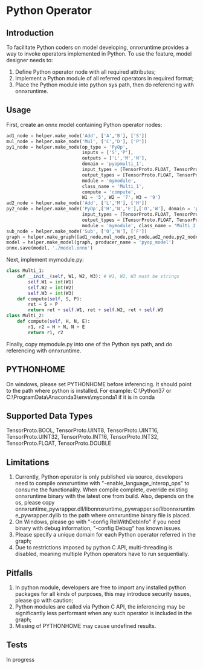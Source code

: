 # Python Operator 
## Introduction
To facilitate Python coders on model developing, onnxruntime provides a way to invoke operators implemented in Python.
To use the feature, model designer needs to:
1. Define Python operator node with all required attributes;
2. Implement a Python module of all referred operators in required format;
3. Place the Python module into python sys path, then do referencing with onnxruntime.

## Usage 
First, create an onnx model containing Python operator nodes:
```python
ad1_node = helper.make_node('Add', ['A','B'], ['S'])
mul_node = helper.make_node('Mul', ['C','D'], ['P'])
py1_node = helper.make_node(op_type = 'PyOp',                                                         #required
                            inputs = ['S','P'],                                                       #required
                            outputs = ['L','M','N'],                                                  #required
                            domain = 'pyopmulti_1',                                                   #required
                            input_types = [TensorProto.FLOAT, TensorProto.FLOAT],                     #required
                            output_types = [TensorProto.FLOAT, TensorProto.FLOAT, TensorProto.FLOAT], #required
                            module = 'mymodule',                                                      #required
                            class_name = 'Multi_1',                                                   #required
                            compute = 'compute',                                                      #optional
                            W1 = '5', W2 = '7', W3 = '9')                                             #optional
ad2_node = helper.make_node('Add', ['L','M'], ['H'])
py2_node = helper.make_node('PyOp',['H','N','E'],['O','W'], domain = 'pyopmulti_2',
                            input_types = [TensorProto.FLOAT, TensorProto.FLOAT, TensorProto.FLOAT],
                            output_types = [TensorProto.FLOAT, TensorProto.FLOAT],
                            module = 'mymodule', class_name = 'Multi_2')
sub_node = helper.make_node('Sub', ['O','W'], ['F'])
graph = helper.make_graph([ad1_node,mul_node,py1_node,ad2_node,py2_node,sub_node], 'multi_pyop_graph', [A,B,C,D,E], [F])
model = helper.make_model(graph, producer_name = 'pyop_model')
onnx.save(model, './model.onnx')
```
Next, implement mymodule.py:
```python
class Multi_1:
    def __init__(self, W1, W2, W3): # W1, W2, W3 must be strings
        self.W1 = int(W1)
        self.W2 = int(W2)
        self.W3 = int(W3)
    def compute(self, S, P):
        ret = S + P
        return ret + self.W1, ret + self.W2, ret + self.W3
class Multi_2:
    def compute(self, H, N, E):
        r1, r2 = H + N, N + E
        return r1, r2
```
Finally, copy mymodule.py into one of the Python sys path, and do referencing with onnxruntime.

## PYTHONHOME
On windows, please set PYTHONHOME before inferencing.
It should point to the path where python is installed. For example:
C:\Python37 or C:\ProgramData\Anaconda3\envs\myconda1 if it is in conda

## Supported Data Types
TensorProto.BOOL,
TensorProto.UINT8,
TensorProto.UINT16,
TensorProto.UINT32,
TensorProto.INT16,
TensorProto.INT32,
TensorProto.FLOAT,
TensorProto.DOUBLE

## Limitations
1. Currently, Python operator is only published via source, developers need to compile onnxruntime with "-enable_language_interop_ops" to consume the functionality. When compile complete, override existing onnxruntime binary with the latest one from build. Also, depends on the os, please copy onnxruntime_pywrapper.dll/libonnxruntime_pywrapper.so/libonnxruntime_pywrapper.dylib to the path where onnxruntime binary file is placed. 
2. On Windows, please go with "-config RelWithDebInfo" if you need binary with debug information, "-config Debug" has known issues.
3. Please specify a unique domain for each Python operator referred in the graph;
4. Due to restrictions imposed by python C API, multi-threading is disabled, meaning multiple Python operators have to run sequentially.

## Pitfalls
1. In python module, developers are free to import any installed python packages for all kinds of purposes, this may introduce security issues, please go with caution;
2. Python modules are called via Python C API, the inferencing may be significantly less performant when any such operator is included in the graph;
3. Missing of PYTHONHOME may cause undefined results.

## Tests
In progress
